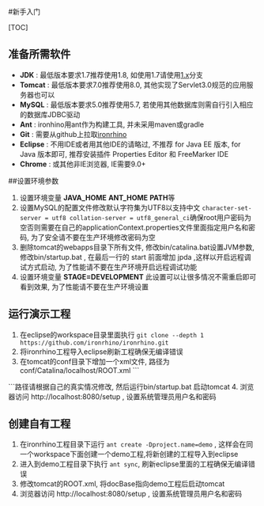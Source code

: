 #新手入门

[TOC]
## 准备所需软件
- **JDK** : 最低版本要求1.7推荐使用1.8, 如使用1.7请使用[1.x](https://github.com/ironrhino/ironrhino/tree/1.x)分支
- **Tomcat** : 最低版本要求7.0推荐使用8.0, 其他实现了Servlet3.0规范的应用服务器也可以
- **MySQL** : 最低版本要求5.0推荐使用5.7, 若使用其他数据库则需自行引入相应的数据库JDBC驱动
- **Ant** :  ironhino用ant作为构建工具, 并未采用maven或gradle
- **Git** : 需要从github上拉取[ironrhino](https://github.com/ironrhino/ironrhino.git)
-  **Eclipse** :  不用IDE或者用其他IDE的请略过, 不推荐 for Java EE 版本, for Java 版本即可, 推荐安装插件 Properties Editor 和 FreeMarker IDE
-  **Chrome** : 或其他非IE浏览器, IE需要9.0+

##设置环境参数
1. 设置环境变量 **JAVA_HOME** **ANT_HOME** **PATH**等
2. 设置MySQL的配置文件修改默认字符集为UTF8以支持中文 `
character-set-server = utf8
collation-server = utf8_general_ci
`确保root用户密码为空否则需要在自己的applicationContext.properties文件里面指定用户名和密码, 为了安全请不要在生产环境修改密码为空
3. 删除tomcat的webapps目录下所有文件, 修改bin/catalina.bat设置JVM参数, 修改bin/startup.bat , 在最后一行的 start 前面增加 jpda  ,这样以开启远程调试方式启动, 为了性能请不要在生产环境开启远程调试功能
4. 设置环境变量 **STAGE=DEVELOPMENT** 此设置可以让很多情况不需重启即可看到效果, 为了性能请不要在生产环境设置

## 运行演示工程
1. 在eclipse的workspace目录里面执行 `git clone --depth 1 https://github.com/ironrhino/ironrhino.git`
2. 将ironrhino工程导入eclipse刷新工程确保无编译错误
3. 在tomcat的conf目录下增加一个xml文件, 路径为conf/Catalina/localhost/ROOT.xml  ```
<Context docBase="D:/workspace/ironrhino/webapp" reloadable="false"/>
```路径请根据自己的真实情况修改, 然后运行bin/startup.bat 启动tomcat
4. 浏览器访问 http://localhost:8080/setup , 设置系统管理员用户名和密码

## 创建自有工程
1. 在ironrhino工程目录下运行 `ant create -Dproject.name=demo` , 这样会在同一个workspace下面创建一个demo工程,将新创建的工程导入到eclipse
2. 进入到demo工程目录下执行 `ant sync`, 刷新eclipse里面的工程确保无编译错误
3. 修改tomcat的ROOT.xml, 将docBase指向demo工程后启动tomcat
4. 浏览器访问 http://localhost:8080/setup , 设置系统管理员用户名和密码